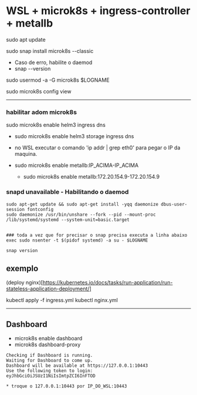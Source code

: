 # WSL + microk8s + ingress-controller + metallb


sudo apt update
  
sudo snap install microk8s --classic
  * Caso de erro, habilite o daemod
  * snap --version

sudo usermod -a -G microk8s $LOGNAME
  
sudo microk8s config view  

---

### habilitar adom microk8s 
sudo microk8s enable helm3 ingress dns

* sudo microk8s enable helm3 storage ingress dns

* no WSL executar o comando 'ip addr | grep eth0' para pegar o IP da maquina.
* sudo microk8s enable metallb:IP_ACIMA-IP_ACIMA
    * sudo microk8s enable metallb:172.20.154.9-172.20.154.9


### snapd unavailable -  Habilitando o daemod
  
    sudo apt-get update && sudo apt-get install -yqq daemonize dbus-user-session fontconfig
	sudo daemonize /usr/bin/unshare --fork --pid --mount-proc /lib/systemd/systemd --system-unit=basic.target
	
	
	### toda a vez que for precisar o snap precisa executa a linha abaixo
	exec sudo nsenter -t $(pidof systemd) -a su - $LOGNAME

	snap version
	
	
## exemplo
  (deploy nginx)[https://kubernetes.io/docs/tasks/run-application/run-stateless-application-deployment/]	
  
  
   kubectl apply -f ingress.yml
   kubectl nginx.yml

---
## Dashboard
  * microk8s enable dashboard
  * microk8s dashboard-proxy
```
Checking if Dashboard is running.
Waiting for Dashboard to come up.
Dashboard will be available at https://127.0.0.1:10443
Use the following token to login:
eyJhbGciOiJSUzI1NiIsImtpZCI6InFTOD
```
    * troque o 127.0.0.1:10443 por IP_DO_WSL:10443
  
  
